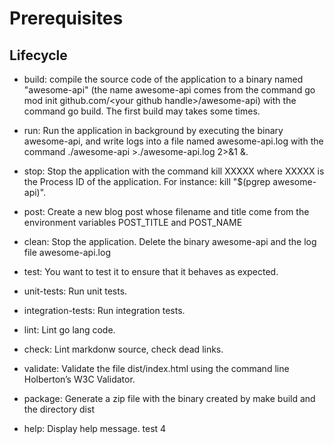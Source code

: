 # Prerequisites

## Lifecycle

- build: compile the source code of the application to a binary named
"awesome-api" (the name awesome-api comes from the command go mod init
github.com/\<your github handle\>/awesome-api) with the command go
build. The first build may takes some times.

- run: Run the application in background by executing the binary
awesome-api, and write logs into a file named awesome-api.log
with the command ./awesome-api >./awesome-api.log 2>&1 &.

- stop: Stop the application with the command kill XXXXX where
XXXXX is the Process ID of the application. For instance: kill
"$(pgrep awesome-api)".

- post: Create a new blog post whose filename and title come
from the environment variables POST_TITLE and POST_NAME

- clean: Stop the application. Delete the binary awesome-api
and the log file awesome-api.log

- test: You want to test it to ensure that it behaves as expected.

- unit-tests: Run unit tests.

- integration-tests: Run integration tests.

- lint: Lint go lang code.

- check: Lint markdonw source, check dead links.

- validate: Validate the file dist/index.html using the command
line Holberton’s W3C Validator.

- package: Generate a zip file with the binary created by make
build and the directory dist

- help: Display help message.
test 4
